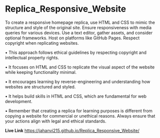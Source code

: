 # Replica_Responsive_Website


To create a responsive homepage replica, use HTML and CSS to mimic the structure and style of the original site. Ensure responsiveness with media queries for various devices. Use a text editor, gather assets, and consider optional frameworks. Host on platforms like GitHub Pages. Respect copyright when replicating websites.

• This approach follows ethical guidelines by respecting copyright and intellectual property rights.


• It focuses on HTML and CSS to replicate the visual aspect of the website while keeping functionality minimal.


• It encourages learning by reverse-engineering and understanding how websites are structured and styled.


• It helps build skills in HTML and CSS, which are fundamental for web development.


• Remember that creating a replica for learning purposes is different from copying a website for commercial or unethical reasons. Always ensure that your actions align with legal and ethical standards.


**Live Link**
https://jahanvi215.github.io/Replica_Responsive_Website/




